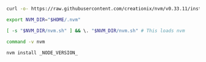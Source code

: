 ```bash
curl -o- https://raw.githubusercontent.com/creationix/nvm/v0.33.11/install.sh | bash
```

```bash
export NVM_DIR="$HOME/.nvm"
```

```bash
[ -s "$NVM_DIR/nvm.sh" ] && \. "$NVM_DIR/nvm.sh" # This loads nvm
```

```bash
command -v nvm
```

```bash
nvm install _NODE_VERSION_
```
